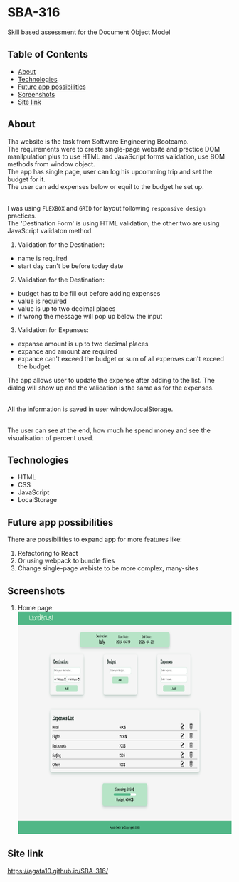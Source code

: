 # SBA-316

Skill based assessment for the Document Object Model

## Table of Contents

- [About](#about)
- [Technologies](#technologies)
- [Future app possibilities](#future-app-possibilities)
- [Screenshots](#screenshots)
- [Site link](#site-link)

## About

Tha website is the task from Software Engineering Bootcamp.
<br>
The requirements were to create single-page website and practice DOM manilpulation plus to use HTML and JavaScript forms validation, use BOM methods from window object.
<br>The app has single page, user can log his upcomming trip and set the budget for it.
<br>The user can add expenses below or equil to the budget he set up.

<br>I was using `FLEXBOX` and `GRID` for layout following `responsive design` practices.
<br>The 'Destination Form' is using HTML validation, the other two are using JavaScript validaton method.<br>

1. Validation for the Destination:

- name is required
- start day can't be before today date

2. Validation for the Destination:

- budget has to be fill out before adding expenses
- value is required
- value is up to two decimal places
- if wrong the message will pop up below the input

3. Validation for Expanses:

- expanse amount is up to two decimal places
- expance and amount are required
- expance can't exceed the budget or sum of all expenses can't exceed the budget

The app allows user to update the expense after adding to the list. The dialog will show up and the validation is the same as for the expenses.

<br>All the information is saved in user window.localStorage.

<br>The user can see at the end, how much he spend money and see the visualisation of percent used.

## Technologies

- HTML
- CSS
- JavaScript
- LocalStorage

## Future app possibilities

There are possibilities to expand app for more features like:

1. Refactoring to React
2. Or using webpack to bundle files
3. Change single-page webiste to be more complex, many-sites

## Screenshots

1. Home page:
   <br>
   <img src="./images/screen.png" width="800" height="500">

## Site link

https://agata10.github.io/SBA-316/
